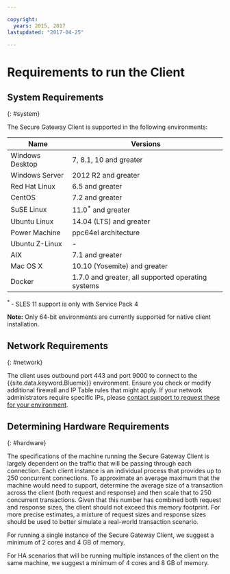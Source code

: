```yaml
---

copyright:
  years: 2015, 2017
lastupdated: "2017-04-25"

---
```


# Requirements to run the Client

## System Requirements
{: #system}

The Secure Gateway Client is supported in the following environments:

| Name | Versions          |
| ------------- | ----------- |
| Windows Desktop | 7, 8.1, 10 and greater |
| Windows Server | 2012 R2 and greater |
| Red Hat Linux | 6.5 and greater |
| CentOS | 7.2 and greater |
| SuSE Linux | 11.0<sup>*</sup> and greater |
| Ubuntu Linux | 14.04 (LTS) and greater |
| Power Machine | ppc64el architecture |
| Ubuntu Z-Linux | - |
| AIX | 7.1 and greater |
| Mac OS X | 10.10 (Yosemite) and greater |
| Docker | 1.7.0 and greater, all supported operating systems |

<sup> * </sup>- SLES 11 support is only with Service Pack 4

<b>Note:</b> Only 64-bit environments are currently supported for native client installation.

## Network Requirements
{: #network}

The client uses outbound port 443 and port 9000 to connect to the {{site.data.keyword.Bluemix}} environment. Ensure you check or modify additional firewall and IP Table rules that might apply.  If your network administrators require specific IPs, please [contact support to request these for your environment](./securegateway_troubleshooting.html#support).

## Determining Hardware Requirements
{: #hardware}

The specifications of the machine running the Secure Gateway Client is largely dependent on the traffic that will be passing through each connection.  Each client instance is an individual process that provides up to 250 concurrent connections.  To approximate an average maximum that the machine would need to support, determine the average size of a transaction across the client (both request and response) and then scale that to 250 concurrent transactions.  Given that this number has combined both request and response sizes, the client should not exceed this memory footprint.  For more precise estimates, a mixture of request sizes and response sizes should be used to better simulate a real-world transaction scenario.

For running a single instance of the Secure Gateway Client, we suggest a minimum of 2 cores and 4 GB of memory.

For HA scenarios that will be running multiple instances of the client on the same machine, we suggest a minimum of 4 cores and 8 GB of memory.
